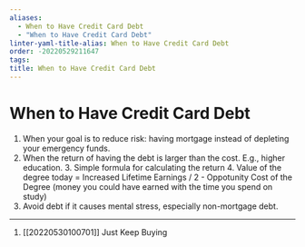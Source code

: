 ```yaml
---
aliases:
  - When to Have Credit Card Debt
  - "When to Have Credit Card Debt"
linter-yaml-title-alias: When to Have Credit Card Debt
order: -20220529211647
tags: 
title: When to Have Credit Card Debt
---
```


# When to Have Credit Card Debt

1. When your goal is to reduce risk: having mortgage instead of depleting your emergency funds.
2. When the return of having the debt is larger than the cost. E.g., higher education.
    3. Simple formula for calculating the return
        4. Value of the degree today = Increased Lifetime Earnings / 2 - Oppotunity Cost of the Degree (money you could have earned with the time you spend on study)
3. Avoid debt if it causes mental stress, especially non-mortgage debt.

***
1. [[20220530100701]] Just Keep Buying